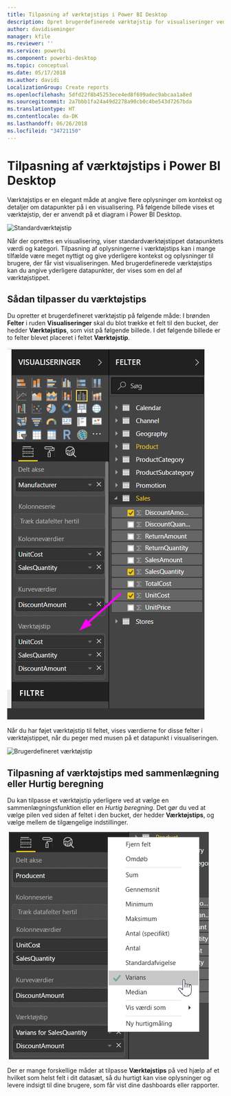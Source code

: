 ```yaml
---
title: Tilpasning af værktøjstips i Power BI Desktop
description: Opret brugerdefinerede værktøjstip for visualiseringer ved hjælp af træk og slip
author: davidiseminger
manager: kfile
ms.reviewer: ''
ms.service: powerbi
ms.component: powerbi-desktop
ms.topic: conceptual
ms.date: 05/17/2018
ms.author: davidi
LocalizationGroup: Create reports
ms.openlocfilehash: 5dfd22f8b45253ece4ed8f699adec9abcaa1a8ed
ms.sourcegitcommit: 2a7bbb1fa24a49d2278a90cb0c4be543d7267bda
ms.translationtype: HT
ms.contentlocale: da-DK
ms.lasthandoff: 06/26/2018
ms.locfileid: "34721150"
---
```

# <a name="customizing-tooltips-in-power-bi-desktop"></a>Tilpasning af værktøjstips i Power BI Desktop
Værktøjstips er en elegant måde at angive flere oplysninger om kontekst og detaljer om datapunkter på i en visualisering. På følgende billede vises et værktøjstip, der er anvendt på et diagram i Power BI Desktop.

![Standardværktøjstip](media/desktop-custom-tooltips/custom-tooltips-1.png)

Når der oprettes en visualisering, viser standardværktøjstippet datapunktets værdi og kategori. Tilpasning af oplysningerne i værktøjstips kan i mange tilfælde være meget nyttigt og give yderligere kontekst og oplysninger til brugere, der får vist visualiseringen. Med brugerdefinerede værktøjstips kan du angive yderligere datapunkter, der vises som en del af værktøjstippet.

## <a name="how-to-customize-tooltips"></a>Sådan tilpasser du værktøjstips
Du opretter et brugerdefineret værktøjstip på følgende måde: I brønden **Felter** i ruden **Visualiseringer** skal du blot trække et felt til den bucket, der hedder **Værktøjstips**, som vist på følgende billede. I det følgende billede er to felter blevet placeret i feltet **Værktøjstip**.

![Tilføj felter til værktøjstip](media/desktop-custom-tooltips/custom-tooltips-2.png)

Når du har føjet værktøjstip til feltet, vises værdierne for disse felter i værktøjstippet, når du peger med musen på et datapunkt i visualiseringen.

![Brugerdefineret værktøjstip](media/desktop-custom-tooltips/custom-tooltips-3.png)

## <a name="customizing-tooltips-with-aggregation-or-quick-calcs"></a>Tilpasning af værktøjstips med sammenlægning eller Hurtig beregning
Du kan tilpasse et værktøjstip yderligere ved at vælge en sammenlægningsfunktion eller en *Hurtig beregning*. Det gør du ved at vælge pilen ved siden af feltet i den bucket, der hedder **Værktøjstips**, og vælge mellem de tilgængelige indstillinger.

![Værktøjstip med Hurtig beregning](media/desktop-custom-tooltips/custom-tooltips-4.png)

Der er mange forskellige måder at tilpasse **Værktøjstips** på ved hjælp af et hvilket som helst felt i dit datasæt, så du hurtigt kan vise oplysninger og levere indsigt til dine brugere, som får vist dine dashboards eller rapporter.

